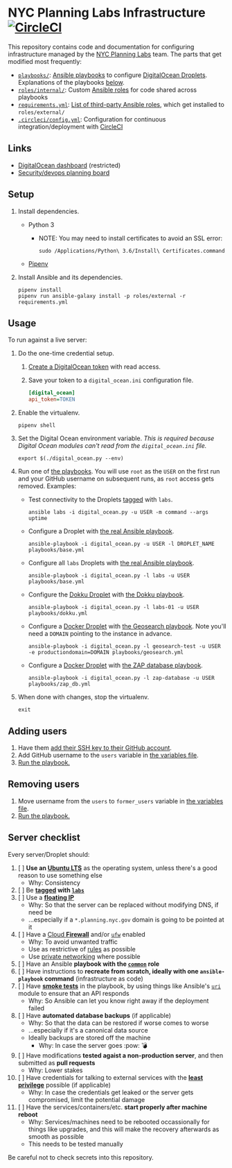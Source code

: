 # NYC Planning Labs Infrastructure [![CircleCI](https://circleci.com/gh/NYCPlanning/labs-infrastructure.svg?style=svg&circle-token=b893927d9ce5a4f3b386408a83cc52ba5aa02ef4)](https://circleci.com/gh/NYCPlanning/labs-infrastructure)

This repository contains code and documentation for configuring infrastructure managed by the [NYC Planning Labs](https://planninglabs.nyc/) team. The parts that get modified most frequently:

* [`playbooks/`](playbooks): [Ansible playbooks](https://docs.ansible.com/ansible/latest/user_guide/playbooks_intro.html) to configure [DigitalOcean Droplets](https://www.digitalocean.com/products/droplets/). Explanations of the playbooks [below](#usage).
* [`roles/internal/`](roles/internal): Custom [Ansible roles](https://docs.ansible.com/ansible/latest/user_guide/playbooks_reuse_roles.html) for code shared across playbooks
* [`requirements.yml`](requirements.yml): [List of third-party Ansible roles](https://docs.ansible.com/ansible/latest/reference_appendices/galaxy.html#installing-multiple-roles-from-a-file), which get installed to `roles/external/`
* [`.circleci/config.yml`](.circleci/config.yml): Configuration for continuous integration/deployment with [CircleCI](https://circleci.com/)

## Links

* [DigitalOcean dashboard](https://cloud.digitalocean.com/dashboard?i=266877) (restricted)
* [Security/devops planning board](https://trello.com/b/35BrYfqh/planning-labs)

## Setup

1. Install dependencies.
    * Python 3
        * NOTE: You may need to install certificates to avoid an SSL error:

            ```shell
            sudo /Applications/Python\ 3.6/Install\ Certificates.command
            ```

    * [Pipenv](https://docs.pipenv.org)
1. Install Ansible and its dependencies.

    ```shell
    pipenv install
    pipenv run ansible-galaxy install -p roles/external -r requirements.yml
    ```

## Usage

To run against a live server:

1. Do the one-time credential setup.
    1. [Create a DigitalOcean token](https://www.digitalocean.com/docs/api/create-personal-access-token/) with read access.
    1. Save your token to a `digital_ocean.ini` configuration file.

        ```ini
        [digital_ocean]
        api_token=TOKEN
        ```

1. Enable the virtualenv.

    ```shell
    pipenv shell
    ```

1. Set the Digital Ocean environment variable. _This is required because Digital Ocean modules can't read from the `digital_ocean.ini` file._

    ```shell
    export $(./digital_ocean.py --env)
    ```

1. Run one of [the playbooks](playbooks). You will use `root` as the `USER` on the first run and your GitHub username on subsequent runs, as `root` access gets removed. Examples:
    * Test connectivity to the Droplets [tagged](https://www.digitalocean.com/docs/droplets/how-to/tag/) with `labs`.

        ```shell
        ansible labs -i digital_ocean.py -u USER -m command --args uptime
        ```

    * Configure a Droplet with [the real Ansible playbook](playbooks/base.yml).

        ```shell
        ansible-playbook -i digital_ocean.py -u USER -l DROPLET_NAME playbooks/base.yml
        ```

    * Configure all `labs` Droplets with [the real Ansible playbook](playbooks/base.yml).

        ```shell
        ansible-playbook -i digital_ocean.py -l labs -u USER playbooks/base.yml
        ```

    * Configure the [Dokku Droplet](http://dokku.viewdocs.io/dokku/getting-started/install/digitalocean/) with [the Dokku playbook](playbooks/dokku.yml).

        ```shell
        ansible-playbook -i digital_ocean.py -l labs-01 -u USER playbooks/dokku.yml
        ```

    * Configure a [Docker Droplet](https://www.digitalocean.com/products/one-click-apps/docker/) with [the Geosearch playbook](playbooks/geosearch.yml). Note you'll need a `DOMAIN` pointing to the instance in advance.

        ```shell
        ansible-playbook -i digital_ocean.py -l geosearch-test -u USER -e productiondomain=DOMAIN playbooks/geosearch.yml
        ```

    * Configure a [Docker Droplet](https://www.digitalocean.com/products/one-click-apps/docker/) with [the ZAP database playbook](playbooks/zap_db.yml).

        ```shell
        ansible-playbook -i digital_ocean.py -l zap-database -u USER playbooks/zap_db.yml
        ```

1. When done with changes, stop the virtualenv.

    ```shell
    exit
    ```

## Adding users

1. Have them [add their SSH key to their GitHub account](https://help.github.com/articles/adding-a-new-ssh-key-to-your-github-account/).
1. Add GitHub username to the `users` variable in [the variables file](roles/internal/common/defaults/main.yml).
1. [Run the playbook.](#production)

## Removing users

1. Move username from the `users` to `former_users` variable in [the variables file](roles/internal/common/defaults/main.yml).
1. [Run the playbook.](#production)

## Server checklist

Every server/Droplet should:

1. [ ] **Use an [Ubuntu LTS](https://wiki.ubuntu.com/LTS)** as the operating system, unless there's a good reason to use something else
    * Why: Consistency
1. [ ] Be **[tagged](https://www.digitalocean.com/docs/droplets/how-to/tag/) with [`labs`](https://cloud.digitalocean.com/tags/labs?i=266877)**
1. [ ] Use a **[floating IP](https://www.digitalocean.com/docs/networking/floating-ips/)**
    * Why: So that the server can be replaced without modifying DNS, if need be
    * ...especially if a `*.planning.nyc.gov` domain is going to be pointed at it
1. [ ] Have a [Cloud **Firewall**](https://www.digitalocean.com/docs/networking/firewalls/) and/or [`ufw`](https://help.ubuntu.com/community/UFW) enabled
    * Why: To avoid unwanted traffic
    * Use as restrictive of [rules](https://www.digitalocean.com/docs/networking/firewalls/how-to/configure-rules/) as possible
    * Use [private networking](https://www.digitalocean.com/docs/networking/private-networking/) where possible
1. [ ] Have an Ansible **playbook with the [`common`](roles/internal/common) role**
1. [ ] Have instructions to **recreate from scratch, ideally with one `ansible-playbook` command** (infrastructure as code)
1. [ ] Have **[smoke tests](http://softwaretestingfundamentals.com/smoke-testing/)** in the playbook, by using things like Ansible's [`uri`](https://docs.ansible.com/ansible/latest/modules/uri_module.html) module to ensure that an API responds
    * Why: So Ansible can let you know right away if the deployment failed
1. [ ] Have **automated database backups** (if applicable)
    * Why: So that the data can be restored if worse comes to worse
    * ...especially if it's a canonical data source
    * Ideally backups are stored off the machine
        * Why: In case the server goes :pow: :bomb:
1. [ ] Have modifications **tested agaist a non-production server**, and then submitted as **pull requests**
    * Why: Lower stakes
1. [ ] Have credentials for talking to external services with the **[least privilege](https://en.wikipedia.org/wiki/Principle_of_least_privilege)** possible (if applicable)
    * Why: In case the credentials get leaked or the server gets compromised, limit the potential damage
1. [ ] Have the services/containers/etc. **start properly after machine reboot**
    * Why: Services/machines need to be rebooted occassionally for things like upgrades, and this will make the recovery afterwards as smooth as possible
    * This needs to be tested manually

Be careful not to check secrets into this repository.
